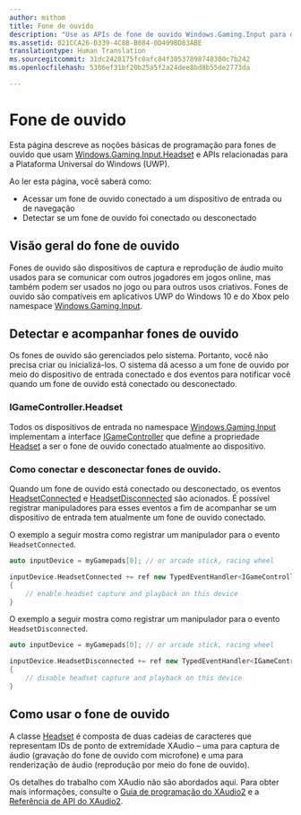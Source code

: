 ```yaml
---
author: mithom
title: Fone de ouvido
description: "Use as APIs de fone de ouvido Windows.Gaming.Input para detectar fones de ouvido, capturar a voz do jogador e reproduzir áudio."
ms.assetid: 021CCA26-D339-4C8B-B084-0D499BD83ABE
translationtype: Human Translation
ms.sourcegitcommit: 31dc2428175fc0afc84f30537898748300c7b242
ms.openlocfilehash: 5306ef31bf20b25a5f2a24dee8bd8b55de2773da

---
```


# <a name="headset"></a>Fone de ouvido

Esta página descreve as noções básicas de programação para fones de ouvido que usam [Windows.Gaming.Input.Headset][headset] e APIs relacionadas para a Plataforma Universal do Windows (UWP).

Ao ler esta página, você saberá como:
* Acessar um fone de ouvido conectado a um dispositivo de entrada ou de navegação
* Detectar se um fone de ouvido foi conectado ou desconectado


## <a name="headset-overview"></a>Visão geral do fone de ouvido

Fones de ouvido são dispositivos de captura e reprodução de áudio muito usados para se comunicar com outros jogadores em jogos online, mas também podem ser usados no jogo ou para outros usos criativos. Fones de ouvido são compatíveis em aplicativos UWP do Windows 10 e do Xbox pelo namespace [Windows.Gaming.Input][].


## <a name="detect-and-track-headsets"></a>Detectar e acompanhar fones de ouvido

Os fones de ouvido são gerenciados pelo sistema. Portanto, você não precisa criar ou inicializá-los. O sistema dá acesso a um fone de ouvido por meio do dispositivo de entrada conectado e dos eventos para notificar você quando um fone de ouvido está conectado ou desconectado.

### <a name="igamecontrollerheadset"></a>IGameController.Headset

Todos os dispositivos de entrada no namespace [Windows.Gaming.Input][] implementam a interface [IGameController][] que define a propriedade [Headset][igamecontroller.headset] a ser o fone de ouvido conectado atualmente ao dispositivo.

### <a name="connecting-and-disconnecting-headsets"></a>Como conectar e desconectar fones de ouvido.

Quando um fone de ouvido está conectado ou desconectado, os eventos [HeadsetConnected][igamecontroller.headsetconnected] e [HeadsetDisconnected][igamecontroller.headsetdisconnected] são acionados. É possível registrar manipuladores para esses eventos a fim de acompanhar se um dispositivo de entrada tem atualmente um fone de ouvido conectado.

O exemplo a seguir mostra como registrar um manipulador para o evento `HeadsetConnected`.

```cpp
auto inputDevice = myGamepads[0]; // or arcade stick, racing wheel

inputDevice.HeadsetConnected += ref new TypedEventHandler<IGameController^, Headset^>(IGameController^ device, Headset^ headset)
{
    // enable headset capture and playback on this device
}
```

O exemplo a seguir mostra como registrar um manipulador para o evento `HeadsetDisconnected`.

```cpp
auto inputDevice = myGamepads[0]; // or arcade stick, racing wheel

inputDevice.HeadsetDisconnected += ref new TypedEventHandler<IGameController^, Headset^>(IGameController^ device, Headset^ headset)
{
    // disable headset capture and playback on this device
}
```

## <a name="using-the-headset"></a>Como usar o fone de ouvido

A classe [Headset][] é composta de duas cadeias de caracteres que representam IDs de ponto de extremidade XAudio – uma para captura de áudio (gravação do fone de ouvido com microfone) e uma para renderização de áudio (reprodução por meio do fone de ouvido).

Os detalhes do trabalho com XAudio não são abordados aqui. Para obter mais informações, consulte o [Guia de programação do XAudio2](https://msdn.microsoft.com/library/windows/desktop/ee415737.aspx) e a [Referência de API do XAudio2](https://msdn.microsoft.com/library/windows/desktop/ee415899.aspx).


[Windows.Gaming.Input]: https://msdn.microsoft.com/library/windows/apps/windows.gaming.input.aspx
[igamecontroller]: https://msdn.microsoft.com/library/windows/apps/windows.gaming.input.igamecontroller.aspx
[igamecontroller.headset]: https://msdn.microsoft.com/library/windows/apps/windows.gaming.input.igamecontroller.headset.aspx
[igamecontroller.headsetconnected]: https://msdn.microsoft.com/library/windows/apps/windows.gaming.input.igamecontroller.headsetconnected.aspx
[igamecontroller.headsetdisconnected]: https://msdn.microsoft.com/library/windows/apps/windows.gaming.input.igamecontroller.headsetdisconnected.aspx
[headset]: https://msdn.microsoft.com/library/windows/apps/windows.gaming.input.headset.aspx



<!--HONumber=Dec16_HO3-->


